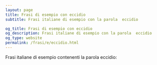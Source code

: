 ```yaml
---
layout: page
title: Frasi di esempio con eccidio 
subtitle: Frasi italiane di esempio con la parola  eccidio

og_title: Frasi di esempio con eccidio 
og_description: Frasi italiane di esempio con la parola  eccidio
og_type: website
permalink: /frasi/e/eccidio.html
---
```


Frasi italiane di esempio contenenti la parola eccidio:


